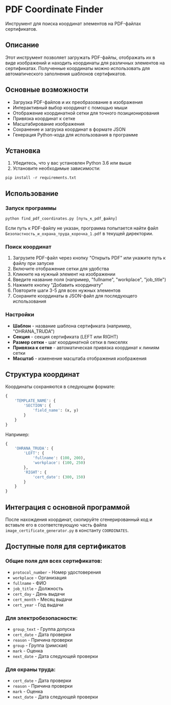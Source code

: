 # PDF Coordinate Finder

Инструмент для поиска координат элементов на PDF-файлах сертификатов.

## Описание

Этот инструмент позволяет загружать PDF-файлы, отображать их в виде изображений и находить координаты для различных элементов на сертификатах. Полученные координаты можно использовать для автоматического заполнения шаблонов сертификатов.

## Основные возможности

- Загрузка PDF-файлов и их преобразование в изображения
- Интерактивный выбор координат с помощью мыши
- Отображение координатной сетки для точного позиционирования
- Привязка координат к сетке
- Масштабирование изображения
- Сохранение и загрузка координат в формате JSON
- Генерация Python-кода для использования в программе

## Установка

1. Убедитесь, что у вас установлен Python 3.6 или выше
2. Установите необходимые зависимости:

```
pip install -r requirements.txt
```

## Использование

### Запуск программы

```
python find_pdf_coordinates.py [путь_к_pdf_файлу]
```

Если путь к PDF-файлу не указан, программа попытается найти файл `Безопастность_и_охрана_труда_корочка_1.pdf` в текущей директории.

### Поиск координат

1. Загрузите PDF-файл через кнопку "Открыть PDF" или укажите путь к файлу при запуске
2. Включите отображение сетки для удобства
3. Кликните на нужный элемент на изображении
4. Введите название поля (например, "fullname", "workplace", "job_title")
5. Нажмите кнопку "Добавить координату"
6. Повторите шаги 3-5 для всех нужных элементов
7. Сохраните координаты в JSON-файл для последующего использования

### Настройки

- **Шаблон** - название шаблона сертификата (например, "OHRANA_TRUDA")
- **Секция** - секция сертификата (LEFT или RIGHT)
- **Размер сетки** - шаг координатной сетки в пикселях
- **Привязка к сетке** - автоматическая привязка координат к линиям сетки
- **Масштаб** - изменение масштаба отображения изображения

## Структура координат

Координаты сохраняются в следующем формате:

```python
{
    'TEMPLATE_NAME': {
        'SECTION': {
            'field_name': (x, y)
        }
    }
}
```

Например:

```python
{
    'OHRANA_TRUDA': {
        'LEFT': {
            'fullname': (100, 200),
            'workplace': (100, 250)
        },
        'RIGHT': {
            'cert_date': (300, 150)
        }
    }
}
```

## Интеграция с основной программой

После нахождения координат, скопируйте сгенерированный код и вставьте его в соответствующую часть файла `image_certificate_generator.py` в константу `COORDINATES`.

## Доступные поля для сертификатов

### Общие поля для всех сертификатов:
- `protocol_number` - Номер удостоверения
- `workplace` - Организация
- `fullname` - ФИО
- `job_title` - Должность
- `cert_day` - День выдачи
- `cert_month` - Месяц выдачи
- `cert_year` - Год выдачи

### Для электробезопасности:
- `group_text` - Группа допуска
- `cert_date` - Дата проверки
- `reason` - Причина проверки
- `group` - Группа (римская)
- `mark` - Оценка
- `next_date` - Дата следующей проверки

### Для охраны труда:
- `cert_date` - Дата проверки
- `reason` - Причина проверки
- `mark` - Оценка
- `next_date` - Дата следующей проверки 